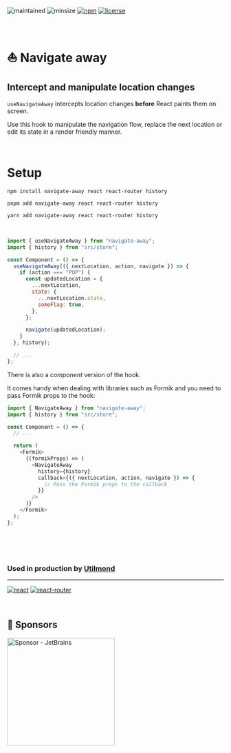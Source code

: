 <!-- Shields -->

![maintained][1]
![minsize][2]
[![npm][3]][4]
[![license][5]][6]

<br>

# ⛵ Navigate away

## Intercept and manipulate location changes

`useNavigateAway` intercepts location changes **before** React paints them on screen.

Use this hook to manipulate the navigation flow, replace the next location or edit its state in a render friendly manner.

<br>

# Setup <a id="setup"></a>

```shell
npm install navigate-away react react-router history
```

```shell
pnpm add navigate-away react react-router history
```

```shell
yarn add navigate-away react react-router history
```

<br>

```javascript
import { useNavigateAway } from "navigate-away";
import { history } from "src/store";

const Component = () => {
  useNavigateAway(({ nextLocation, action, navigate }) => {
    if (action === "POP") {
      const updatedLocation = {
        ...nextLocation,
        state: {
          ...nextLocation.state,
          someFlag: true,
        },
      };

      navigate(updatedLocation);
    }
  }, history);

  // ...
};
```

There is also a _component_ version of the hook.

It comes handy when dealing with libraries such as Formik and you need to pass Formik props to the hook:

```javascript
import { NavigateAway } from "navigate-away";
import { history } from "src/store";

const Component = () => {
  // ...

  return (
    <Formik>
      {(formikProps) => (
        <NavigateAway
          history={history}
          callback={({ nextLocation, action, navigate }) => {
            // Pass the Formik props to the callback
          }}
        />
      )}
    </Formik>
  );
};
```

<br><br><br>

### Used in production by [Utilmond][11]

<hr>

[![react][7]][8]
[![react-router][9]][10]

<br>

## 🏅 Sponsors

<img alt="Sponsor - JetBrains" width="250px" height="250px" src="https://resources.jetbrains.com/storage/products/company/brand/logos/jb_beam.png?_ga=2.63300143.1068496944.1680591996-1938842262.1680591996" />

[1]: https://img.shields.io/maintenance/yes/2030
[2]: https://img.shields.io/bundlephobia/min/navigate-away
[3]: https://img.shields.io/npm/v/navigate-away?color=white
[4]: https://www.npmjs.com/package/navigate-away
[5]: https://img.shields.io/npm/l/navigate-away
[6]: https://github.com/fum4/nomadware-oss/blob/master/packages/navigate-away/LICENSE.md
[7]: https://camo.githubusercontent.com/67a01fa7cf337616274f39c070a11638f2e65720e414ef55b8dd3f9c2a803b2a/68747470733a2f2f696d672e736869656c64732e696f2f7374617469632f76313f7374796c653d666f722d7468652d6261646765266d6573736167653d526561637426636f6c6f723d323232323232266c6f676f3d5265616374266c6f676f436f6c6f723d363144414642266c6162656c3d
[8]: https://reactjs.org/
[9]: https://camo.githubusercontent.com/a5f1968a99631284ca552953929cff7b6abb375853bb0944fae0dc520c45c73b/68747470733a2f2f696d672e736869656c64732e696f2f7374617469632f76313f7374796c653d666f722d7468652d6261646765266d6573736167653d52656163742b526f7574657226636f6c6f723d434134323435266c6f676f3d52656163742b526f75746572266c6f676f436f6c6f723d464646464646266c6162656c3d
[10]: https://reactrouter.com/en/main
[11]: https://utilmond.com
